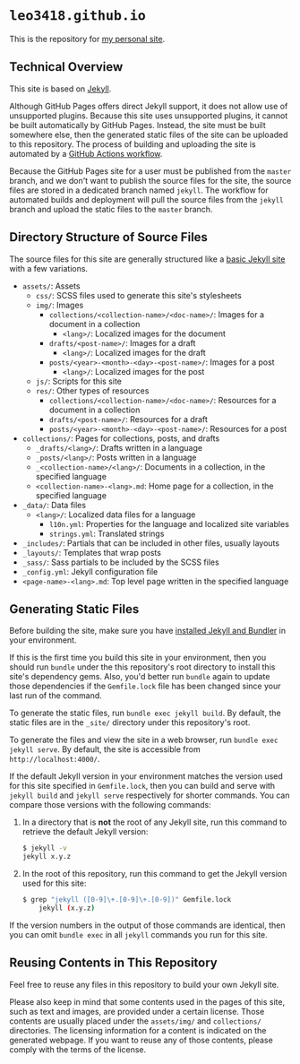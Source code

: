 # `leo3418.github.io`

This is the repository for [my personal site](https://leo3418.github.io/).

## Technical Overview

This site is based on [Jekyll](https://jekyllrb.com/).

Although GitHub Pages offers direct Jekyll support, it does not allow use of
unsupported plugins. Because this site uses unsupported plugins, it cannot be
built automatically by GitHub Pages. Instead, the site must be built somewhere
else, then the generated static files of the site can be uploaded to this
repository. The process of building and uploading the site is automated by a
[GitHub Actions
workflow](https://github.com/Leo3418/leo3418.github.io/actions).

Because the GitHub Pages site for a user must be published from the `master`
branch, and we don't want to publish the source files for the site, the source
files are stored in a dedicated branch named `jekyll`. The workflow for
automated builds and deployment will pull the source files from the `jekyll`
branch and upload the static files to the `master` branch.

## Directory Structure of Source Files

The source files for this site are generally structured like a [basic Jekyll
site](https://jekyllrb.com/docs/structure/) with a few variations.

- `assets/`: Assets
  - `css/`: SCSS files used to generate this site's stylesheets
  - `img/`: Images
    - `collections/<collection-name>/<doc-name>/`: Images for a document in a
      collection
      - `<lang>/`: Localized images for the document
    - `drafts/<post-name>/`: Images for a draft
      - `<lang>/`: Localized images for the draft
    - `posts/<year>-<month>-<day>-<post-name>/`: Images for a post
      - `<lang>/`: Localized images for the post
  - `js/`: Scripts for this site
  - `res/`: Other types of resources
    - `collections/<collection-name>/<doc-name>/`: Resources for a document in
      a collection
    - `drafts/<post-name>/`: Resources for a draft
    - `posts/<year>-<month>-<day>-<post-name>/`: Resources for a post
- `collections/`: Pages for collections, posts, and drafts
  - `_drafts/<lang>/`: Drafts written in a language
  - `_posts/<lang>/`: Posts written in a language
  - `_<collection-name>/<lang>/`: Documents in a collection, in the specified
    language
  - `<collection-name>-<lang>.md`: Home page for a collection, in the specified 
    language
- `_data/`: Data files
  - `<lang>/`: Localized data files for a language
    - `l10n.yml`: Properties for the language and localized site variables
    - `strings.yml`: Translated strings
- `_includes/`: Partials that can be included in other files, usually layouts
- `_layouts/`: Templates that wrap posts
- `_sass/`: Sass partials to be included by the SCSS files
- `_config.yml`: Jekyll configuration file
- `<page-name>-<lang>.md`: Top level page written in the specified language

## Generating Static Files

Before building the site, make sure you have [installed Jekyll and
Bundler](https://jekyllrb.com/docs/installation/) in your environment.

If this is the first time you build this site in your environment, then you
should run `bundle` under the this repository's root directory to install this
site's dependency gems. Also, you'd better run `bundle` again to update those
dependencies if the `Gemfile.lock` file has been changed since your last run of
the command.

To generate the static files, run `bundle exec jekyll build`. By default, the
static files are in the `_site/` directory under this repository's root.

To generate the files and view the site in a web browser, run `bundle exec
jekyll serve`. By default, the site is accessible from
`http://localhost:4000/`.

If the default Jekyll version in your environment matches the version used for
this site specified in `Gemfile.lock`, then you can build and serve with
`jekyll build` and `jekyll serve` respectively for shorter commands. You can
compare those versions with the following commands:

1. In a directory that is **not** the root of any Jekyll site, run this command
   to retrieve the default Jekyll version:

   ```sh
   $ jekyll -v
   jekyll x.y.z
   ```

2. In the root of this repository, run this command to get the Jekyll version
   used for this site:

   ```sh
   $ grep "jekyll ([0-9]\+.[0-9]\+.[0-9])" Gemfile.lock
       jekyll (x.y.z)
   ```

If the version numbers in the output of those commands are identical, then you
can omit `bundle exec` in all `jekyll` commands you run for this site.

## Reusing Contents in This Repository

Feel free to reuse any files in this repository to build your own Jekyll site.

Please also keep in mind that some contents used in the pages of this site,
such as text and images, are provided under a certain license. Those contents
are usually placed under the `assets/img/` and `collections/` directories. The
licensing information for a content is indicated on the generated webpage. If
you want to reuse any of those contents, please comply with the terms of the
license.
